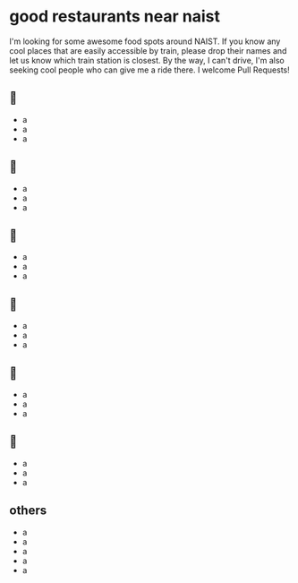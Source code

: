 # good restaurants near naist

I'm looking for some awesome food spots around NAIST. If you know any cool places that are easily accessible by train, please drop their names and let us know which train station is closest. By the way, I can't drive, I'm also seeking cool people who can give me a ride there. I welcome Pull Requests!

## 🍣

- a
- a
- a

## 🍜

- a
- a
- a

## 🥩

- a
- a
- a

## 🍻

- a
- a
- a

## 🍔

- a
- a
- a

## 🍕

- a
- a
- a

## others

- a
- a
- a
- a
- a
